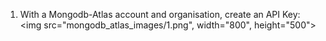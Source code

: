 1. With a Mongodb-Atlas account and organisation, create an API Key:
<img src="mongodb_atlas_images/1.png", width="800", height="500">
